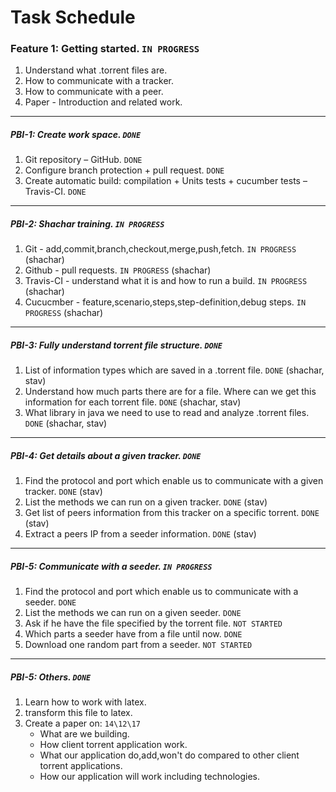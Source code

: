 # Task Schedule
### Feature 1: Getting started. `IN PROGRESS`

1. Understand what .torrent files are.
2. How to communicate with a tracker.
3. How to communicate with a peer. 
4. Paper - Introduction and related work.
-----

##### PBI-1: Create work space. `DONE`

1. Git repository – GitHub. `DONE`
2. Configure branch protection + pull request. `DONE`
3. Create automatic build: compilation + Units tests + cucumber tests – Travis-CI. `DONE`

-----

##### PBI-2: Shachar training. `IN PROGRESS`

1. Git - add,commit,branch,checkout,merge,push,fetch. `IN PROGRESS` (shachar)
2. Github - pull requests. `IN PROGRESS` (shachar)
3. Travis-CI - understand what it is and how to run a build. `IN PROGRESS` (shachar)
4. Cucucmber - feature,scenario,steps,step-definition,debug steps. `IN PROGRESS` (shachar)

-----

##### PBI-3: Fully understand torrent file structure. `DONE`

1. List of information types which are saved in a .torrent file. `DONE` (shachar, stav)
2. Understand how much parts there are for a file. Where can we get this information for each torrent file. `DONE` (shachar, stav)
3. What library in java we need to use to read and analyze .torrent files. `DONE` (shachar, stav)

-----

##### PBI-4: Get details about a given tracker. `DONE` 

1. Find the protocol and port which enable us to communicate with a given tracker. `DONE` (stav)
2. List the methods we can run on a given tracker. `DONE` (stav)
3. Get list of peers information from this tracker on a specific torrent.  `DONE` (stav)
4. Extract a peers IP from a seeder information. `DONE` (stav)

-----

##### PBI-5: Communicate with a seeder. `IN PROGRESS` 

1. Find the protocol and port which enable us to communicate with a seeder. `DONE`
2. List the methods we can run on a given seeder. `DONE`
3. Ask if he have the file specified by the torrent file. `NOT STARTED`
4. Which parts a seeder have from a file until now. `DONE`
5. Download one random part from a seeder. `NOT STARTED`

-----

##### PBI-5: Others. `DONE`

1. Learn how to work with latex.
2. transform this file to latex.
3. Create a paper on: `14\12\17`
    * What are we building.
    * How client torrent application work.
    * What our application do,add,won't do compared to other client torrent applications.
    * How our application will work including technologies.
